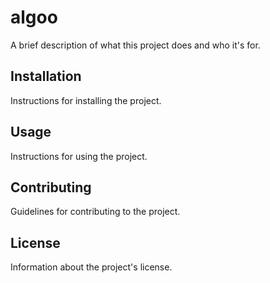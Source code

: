 # algoo

A brief description of what this project does and who it's for.

## Installation

Instructions for installing the project.

## Usage

Instructions for using the project.

## Contributing

Guidelines for contributing to the project.

## License

Information about the project's license.


